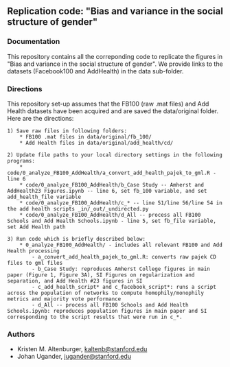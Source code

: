 ## Replication code: "Bias and variance in the social structure of gender"

### Documentation

This repository contains all the correponding code to replicate the figures in "Bias and variance in the social structure of gender". We provide links to the datasets (Facebook100 and AddHealth) in the data sub-folder. 


### Directions

This repository set-up assumes that the FB100 (raw .mat files) and Add Health datasets have been acquired and are saved the data/original folder. Here are the directions:

    1) Save raw files in following folders: 
        * FB100 .mat files in data/original/fb_100/  
        * Add Health files in data/original/add_health/cd/

    2) Update file paths to your local directory settings in the following programs:
        * code/0_analyze_FB100_AddHealth/a_convert_add_health_pajek_to_gml.R - line 6
        * code/0_analyze_FB100_AddHealth/b_Case Study -- Amherst and AddHealth23 Figures.ipynb -- line 6, set fb_100 variable, and set add_health_file variable
        * code/0_analyze_FB100_AddHealth/c_* -- line 51/line 56/line 54 in the add health scripts _in/_out/_undirected.py 
        * code/0_analyze_FB100_AddHealth/d_All -- process all FB100 Schools and Add Health Schools.ipynb - line 5, set fb_file variable, set Add Health path 

    3) Run code which is briefly described below:
        * 0_analyze_FB100_AddHealth/ - includes all relevant FB100 and Add Health processing
            - a_convert_add_health_pajek_to_gml.R: converts raw pajek CD files to gml files
            - b_Case Study: reproduces Amherst College figures in main paper (Figure 1, Figure 3A), SI Figures on regularization and separation, and Add Health #23 figures in SI
            - c_add_health_script* and c_facebook_script*: runs a script across the population of networks to compute homophily/monophily metrics and majority vote performance
            - d_All -- process all FB100 Schools and Add Health Schools.ipynb: reproduces population figures in main paper and SI corresponding to the script results that were run in c_*.


### Authors
* Kristen M. Altenburger, kaltenb@stanford.edu
* Johan Ugander, jugander@stanford.edu
